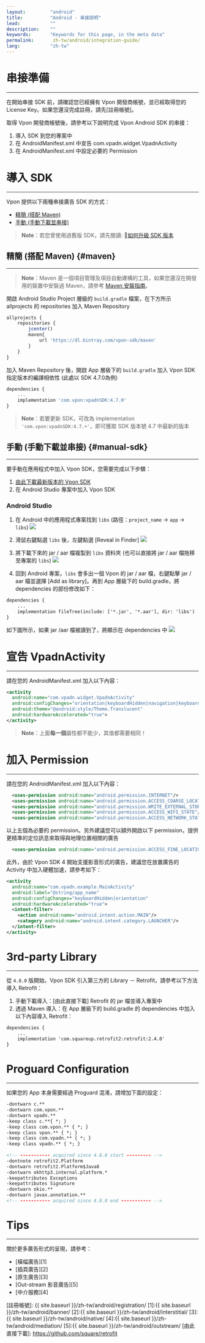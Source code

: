 ```yaml
---
layout:         "android"
title:          "Android - 串接說明"
lead:           ""
description:    ""
keywords:       "Keywords for this page, in the meta data"
permalink:       zh-tw/android/integration-guide/
lang:           "zh-tw"
---
```

# 串接準備
---
在開始串接 SDK 前，請確認您已經擁有 Vpon 開發商帳號，並已經取得您的 License Key。如果您還沒完成註冊，請先[註冊帳號]。

取得 Vpon 開發商帳號後，請參考以下說明完成 Vpon Android SDK 的串接：

1. 導入 SDK 到您的專案中
2. 在 AndroidManifest.xml 中宣告 com.vpadn.widget.VpadnActivity
3. 在 AndroidManifest.xml 中設定必要的 Permission

# 導入 SDK
---
Vpon 提供以下兩種串接廣告 SDK 的方式：

* [精簡 (搭配 Maven)](#maven)
* [手動 (手動下載並串接)](#manual-sdk)

> **Note**：若您曾使用過舊版 SDK，請先閱讀: [如何升級 SDK 版本](../../android/latest-news/update-to-SDK4_5_1+/)

## 精簡 (搭配 Maven) {#maven}
---
> **Note**：Maven 是一個項目管理及項目自動建構的工具，如果您還沒在開發用的裝置中安裝過 Maven，請參考 [Maven 安裝指南](https://maven.apache.org/)。

開啟 Android Studio Project 層級的 `build.gradle` 檔案，在下方所示 allprojects 的 repositories 加入 Maven Repository

```javascript
allprojects {
    repositories {
        jcenter()
        maven{
            url 'https://dl.bintray.com/vpon-sdk/maven'
        }
    }
}
```

加入 Maven Repository 後，開啟 App 層級下的 `build.gradle` 加入 Vpon SDK 指定版本的編譯相依性 (此處以 SDK 4.7.0為例)

```javascript
dependencies {
    ...
    implementation 'com.vpon:vpadnSDK:4.7.0'
}
```

> **Note**：若要更新 SDK，可改為 implementation ``'com.vpon:vpadnSDK:4.7.+'``，即可獲取 SDK 版本號 4.7 中最新的版本

## 手動 (手動下載並串接) {#manual-sdk}
---
要手動在應用程式中加入 Vpon SDK，您需要完成以下步驟：

1. [由此下載最新版本的 Vpon SDK](../download)
2. 在 Android Studio 專案中加入 Vpon SDK

### Android Studio
1. 在 Android 中的應用程式專案找到 `libs` (路徑：`project_name` -> `app` -> `libs`)
![]({{site.imgurl}}/ProjectLibFolder.jpg)

2. 滑鼠右鍵點選 `libs` 後，左鍵點選 [Reveal in Finder]
![]({{site.imgurl}}/DropJarFileToLibFolder.jpg)

3. 將下載下來的 jar / aar 檔複製到 `libs` 資料夾 (也可以直接將 jar / aar 檔拖移至專案的 `libs`)
![]({{site.imgurl}}/MainInterface.jpg)

4. 回到 Android 專案，`libs` 會多出一個 Vpon 的 jar / aar 檔，右鍵點擊 jar / aar 檔並選擇 [Add as library]。再到 App 層級下的 build.gradle，將 dependencies 的部份修改如下：

```xml
dependencies {
    ...
    implementation fileTree(include: ['*.jar', '*.aar'], dir: 'libs')
}
```

如下圖所示，如果 jar /aar 檔被讀到了，將顯示在 dependencies 中
![]({{site.imgurl}}/ModifyBuildGradle2.jpg)

# 宣告 VpadnActivity
---
請在您的 AndroidManifest.xml 加入以下內容：

```xml
<activity
  android:name="com.vpadn.widget.VpadnActivity"
  android:configChanges="orientation|keyboardHidden|navigation|keyboard|screenLayout|uiMode|screenSize|smallestScreenSize"
  android:theme="@android:style/Theme.Translucent"
  android:hardwareAccelerated="true">
</activity>
```

> **Note**：上面**每一個**屬性都不能少，其值都需要相同！

# 加入 Permission
---
請在您的 AndroidManifest.xml 加入以下內容：

```xml
  <uses-permission android:name="android.permission.INTERNET"/>
  <uses-permission android:name="android.permission.ACCESS_COARSE_LOCATION"/>
  <uses-permission android:name="android.permission.WRITE_EXTERNAL_STORAGE"/>
  <uses-permission android:name="android.permission.ACCESS_WIFI_STATE"/>
  <uses-permission android:name="android.permission.ACCESS_NETWORK_STATE"/>
```
以上五個為必要的 permission。另外建議您可以額外開啟以下 permission，提供更精準的定位訊息來取得與地理位置相關的廣告

```xml
  <uses-permission android:name="android.permission.ACCESS_FINE_LOCATION"/>
```

此外，由於 Vpon SDK 4 開始支援影音形式的廣告，建議您在放置廣告的 Activity 中加入硬體加速，請參考如下：

```xml
<activity
  android:name="com.vpadn.example.MainActivity"
  android:label="@string/app_name"
  android:configChanges="keyboardHidden|orientation"
  android:hardwareAccelerated="true">
  <intent-filter>
    <action android:name="android.intent.action.MAIN"/>
    <category android:name="android.intent.category.LAUNCHER"/>
  </intent-filter>
</activity>
```

# 3rd-party Library
---
從 `4.8.0` 版開始，Vpon SDK 引入第三方的 Library － Retrofit，請參考以下方法導入 Retrofit：

1. 手動下載導入：[由此直接下載] Retrofit 的 jar 檔並導入專案中
2. 透過 Maven 導入：在 App 層級下的 build.gradle 的 dependencies 中加入以下內容導入 Retrofit：

```xml
dependencies {
    ...
    implementation 'com.squareup.retrofit2:retrofit:2.4.0'
}
```

# Proguard Configuration
---
如果您的 App 本身需要經過 Proguard 混淆，請增加下面的設定：<br>

```xml
-dontwarn c.**
-dontwarn com.vpon.**
-dontwarn vpadn.**
-keep class c.**{ *; }
-keep class com.vpon.** { *; }
-keep class vpon.** { *; }
-keep class com.vpadn.** { *; }
-keep class vpadn.** { *; }
 
<!-- ----------- acquired since 4.8.0 start --------- -->
-dontnote retrofit2.Platform
-dontwarn retrofit2.Platform$Java8
-dontwarn okhttp3.internal.platform.*
-keepattributes Exceptions
-keepattributes Signature
-dontwarn okio.**
-dontwarn javax.annotation.**
<!-- ----------- acquired since 4.8.0 end ----------- -->
```

# Tips
---
關於更多廣告形式的呈現，請參考：

* [橫幅廣告][1]
* [插頁廣告][2]
* [原生廣告][3]
* [Out-stream 影音廣告][5]
* [中介服務][4]


[註冊帳號]: {{ site.baseurl }}/zh-tw/android/registration/
[1]:{{ site.baseurl }}/zh-tw/android/banner/
[2]:{{ site.baseurl }}/zh-tw/android/interstitial/
[3]:{{ site.baseurl }}/zh-tw/android/native/
[4]:{{ site.baseurl }}/zh-tw/android/mediation/
[5]:{{ site.baseurl }}/zh-tw/android/outstream/
[由此直接下載]: https://github.com/square/retrofit